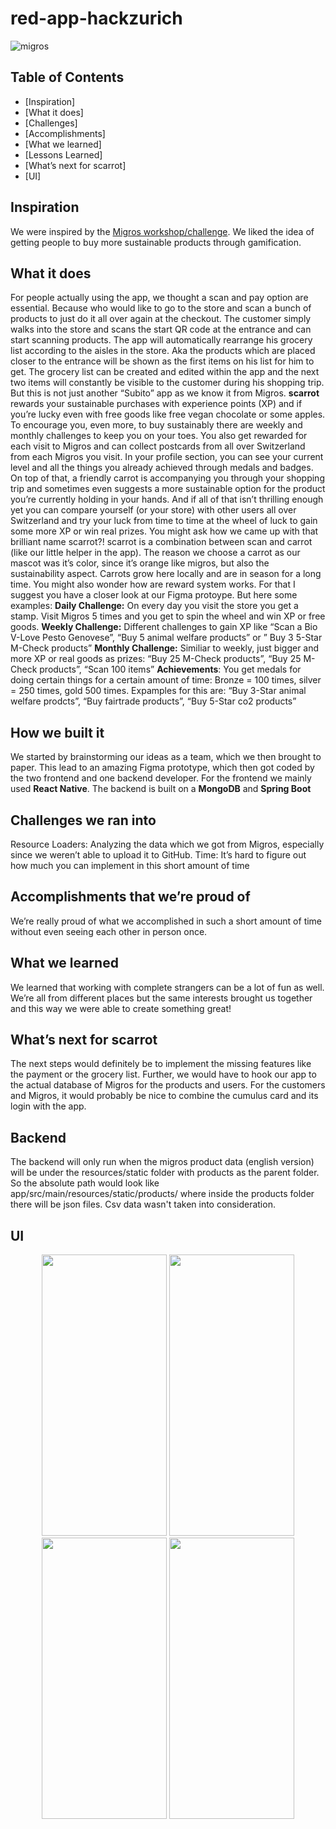 # red-app-hackzurich
![migros](https://i.ibb.co/vhvYW4J/1280px-Migros-svg.png)

## Table of Contents

- [Inspiration]
- [What it does]
- [Challenges]
- [Accomplishments]
- [What we learned]
- [Lessons Learned]
- [What’s next for scarrot]
- [UI]


## Inspiration
We were inspired by the [Migros workshop/challenge](https://www.migros.ch/de/hackzurich.html). We liked the idea of getting people to buy more sustainable products through gamification.
## What it does
For people actually using the app, we thought a scan and pay option are essential. Because who would like to go to the store and scan a bunch of products to just do it all over again at the checkout. The customer simply walks into the store and scans the start QR code at the entrance and can start scanning products. The app will automatically rearrange his grocery list according to the aisles in the store. Aka the products which are placed closer to the entrance will be shown as the first items on his list for him to get. The grocery list can be created and edited within the app and the next two items will constantly be visible to the customer during his shopping trip. But this is not just another “Subito” app as we know it from Migros. **scarrot** rewards your sustainable purchases with experience points (XP) and if you’re lucky even with free goods like free vegan chocolate or some apples. To encourage you, even more, to buy sustainably there are weekly and monthly challenges to keep you on your toes. You also get rewarded for each visit to Migros and can collect postcards from all over Switzerland from each Migros you visit. In your profile section, you can see your current level and all the things you already achieved through medals and badges. On top of that, a friendly carrot is accompanying you through your shopping trip and sometimes even suggests a more sustainable option for the product you’re currently holding in your hands. And if all of that isn’t thrilling enough yet you can compare yourself (or your store) with other users all over Switzerland and try your luck from time to time at the wheel of luck to gain some more XP or win real prizes.
You might ask how we came up with that brilliant name scarrot?! scarrot is a combination between scan and carrot (like our little helper in the app). The reason we choose a carrot as our mascot was it’s color, since it’s orange like migros, but also the sustainability aspect. Carrots grow here locally and are in season for a long time.
You might also wonder how are reward system works. For that I suggest you have a closer look at our Figma protoype. But here some examples:
**Daily Challenge:** On every day you visit the store you get a stamp. Visit Migros 5 times and you get to spin the wheel and win XP or free goods.
**Weekly Challenge:** Different challenges to gain XP like “Scan a Bio V-Love Pesto Genovese”, “Buy 5 animal welfare products” or ” Buy 3 5-Star M-Check products”
**Monthly Challenge:** Similiar to weekly, just bigger and more XP or real goods as prizes: “Buy 25 M-Check products”, “Buy 25 M-Check products”, “Scan 100 items”
**Achievements**: You get medals for doing certain things for a certain amount of time: Bronze = 100 times, silver = 250 times, gold 500 times. Expamples for this are: “Buy 3-Star animal welfare prodcts”, “Buy fairtrade products”, “Buy 5-Star co2 products”
## How we built it
We started by brainstorming our ideas as a team, which we then brought to paper. This lead to an amazing Figma prototype, which then got coded by the two frontend and one backend developer. For the frontend we mainly used **React Native**.
The backend is built on a **MongoDB** and **Spring Boot**
## Challenges we ran into
Resource Loaders: Analyzing the data which we got from Migros, especially since we weren’t able to upload it to GitHub.
Time: It’s hard to figure out how much you can implement in this short amount of time
## Accomplishments that we’re proud of
We’re really proud of what we accomplished in such a short amount of time without even seeing each other in person once.
## What we learned
We learned that working with complete strangers can be a lot of fun as well. We’re all from different places but the same interests brought us together and this way we were able to create something great!
## What’s next for scarrot
The next steps would definitely be to implement the missing features like the payment or the grocery list. Further, we would have to hook our app to the actual database of Migros for the products and users. For the customers and Migros, it would probably be nice to combine the cumulus card and its login with the app.
## Backend
The backend will only run when the migros product data (english version) will be under the resources/static folder with products as the parent folder. So the absolute path would look like app/src/main/resources/static/products/ where inside the products folder there will be json files.
Csv data wasn't taken into consideration.

## UI
<p align="center">
  <img src="https://i.ibb.co/VCySpRb/Start-2.png" width="200" height="450" />
  <img src="https://i.ibb.co/fv4pw8D/Profile.png" width="200" height="450" />
  <img src="https://i.ibb.co/kx57pCY/Scan-Challenge-Product-2.png" width="200" height="450" />
  <img src="https://i.ibb.co/t4cmmR7/Scan-Challenge-Checkout-Screen.png" width="200" height="450" />
</p>

